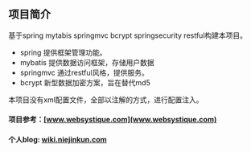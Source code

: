 ## 项目简介
 基于spring mytabis springmvc bcrypt springsecurity restful构建本项目。
 * spring 提供框架管理功能。
 * mybatis 提供数据访问框架，存储用户数据
 * springmvc 通过restful风格，提供服务。
 * bcrypt 新型数据加密方案，旨在替代md5

本项目没有xml配置文件，全部以注解的方式，进行配置注入。

#### 项目参考：[www.websystique.com](www.websystique.com)
#### 个人blog: [wiki.niejinkun.com](wiki.niejinkun.com)
